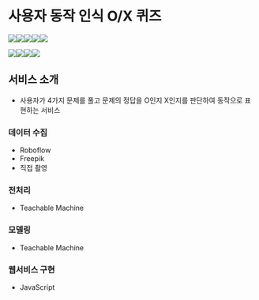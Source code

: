 # 사용자 동작 인식 O/X 퀴즈

<img src="https://img.shields.io/badge/TeachableMachine-000000?style=for-the-badge&logo=TeachableMachine&logoColor=blue"><img src="https://img.shields.io/badge/python-3776AB?style=for-the-badge&logo=python&logoColor=white"><img src="https://img.shields.io/badge/html5-E34F26?style=for-the-badge&logo=html5&logoColor=white"><img src="https://img.shields.io/badge/css-1572B6?style=for-the-badge&logo=css3&logoColor=white"><img src="https://img.shields.io/badge/javascript-F7DF1E?style=for-the-badge&logo=javascript&logoColor=black">


<img src="https://img.shields.io/badge/scikitlearn-F7931E?style=for-the-badge&logo=scikitlearn&logoColor=white"><img src="https://img.shields.io/badge/TensorFlow-FF6F00?style=for-the-badge&logo=Tensorflow&logoColor=white"><img src="https://img.shields.io/badge/Keras-D00000?style=for-the-badge&logo=Keras&logoColor=white"><img src="https://img.shields.io/badge/pytorch-EE4C2C?style=for-the-badge&logo=pytorch&logoColor=white">

## 서비스 소개
- 사용자가 4가지 문제를 풀고 문제의 정답을 O인지 X인지를 판단하여 동작으로 표현하는 서비스

### 데이터 수집 
- Roboflow
- Freepik
- 직접 촬영

### 전처리
- Teachable Machine

### 모델링
- Teachable Machine

### 웹서비스 구현
- JavaScript



